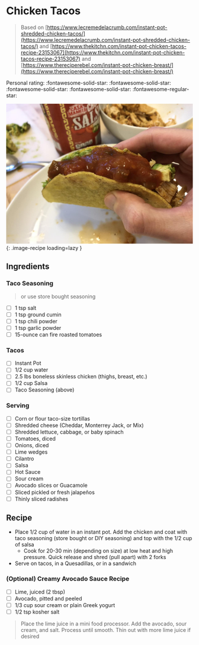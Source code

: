 # Chicken Tacos

> Based on [https://www.lecremedelacrumb.com/instant-pot-shredded-chicken-tacos/](https://www.lecremedelacrumb.com/instant-pot-shredded-chicken-tacos/) and [https://www.thekitchn.com/instant-pot-chicken-tacos-recipe-23153067](https://www.thekitchn.com/instant-pot-chicken-tacos-recipe-23153067) and [https://www.thereciperebel.com/instant-pot-chicken-breast/](https://www.thereciperebel.com/instant-pot-chicken-breast/)

<!-- {cts} rating=4; (User can specify rating on scale of 1-5) -->

Personal rating: :fontawesome-solid-star: :fontawesome-solid-star: :fontawesome-solid-star: :fontawesome-solid-star: :fontawesome-regular-star:

<!-- {cte} -->

<!-- {cts} name_image=chicken_tacos.jpg; (User can specify image name) -->

![chicken_tacos.jpg](./chicken_tacos.jpg){: .image-recipe loading=lazy }

<!-- {cte} -->

## Ingredients

### Taco Seasoning

> or use store bought seasoning

- [ ] 1 tsp salt
- [ ] 1 tsp ground cumin
- [ ] 1 tsp chili powder
- [ ] 1 tsp garlic powder
- [ ] 15-ounce can fire roasted tomatoes

### Tacos

- [ ] Instant Pot
- [ ] 1/2 cup water
- [ ] 2.5 lbs boneless skinless chicken (thighs, breast, etc.)
- [ ] 1/2 cup Salsa
- [ ] Taco Seasoning (above)

### Serving

- [ ] Corn or flour taco-size tortillas
- [ ] Shredded cheese (Cheddar, Monterrey Jack, or Mix)
- [ ] Shredded lettuce, cabbage, or baby spinach
- [ ] Tomatoes, diced
- [ ] Onions, diced
- [ ] Lime wedges
- [ ] Cilantro
- [ ] Salsa
- [ ] Hot Sauce
- [ ] Sour cream
- [ ] Avocado slices or Guacamole
- [ ] Sliced pickled or fresh jalapeños
- [ ] Thinly sliced radishes

## Recipe

- Place 1/2 cup of water in an instant pot. Add the chicken and coat with taco seasoning (store bought or DIY seasoning) and top with the 1/2 cup of salsa
    - Cook for 20-30 min (depending on size) at low heat and high pressure. Quick release and shred (pull apart) with 2 forks
- Serve on tacos, in a Quesadillas, or in a sandwich

### (Optional) Creamy Avocado Sauce Recipe

- [ ] Lime, juiced (2 tbsp)
- [ ] Avocado, pitted and peeled
- [ ] 1/3 cup sour cream or plain Greek yogurt
- [ ] 1/2 tsp kosher salt

> Place the lime juice in a mini food processor. Add the avocado, sour cream, and salt. Process until smooth. Thin out with more lime juice if desired
